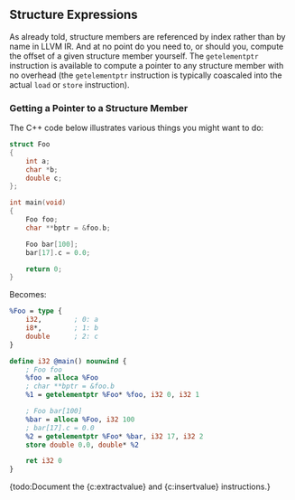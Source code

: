 ## Structure Expressions


As already told, structure members are referenced by index rather than by name in LLVM IR.  And at no point do you need to, or
should you, compute the offset of a given structure member yourself.  The `getelementptr` instruction is available to compute a
pointer to any structure member with no overhead (the `getelementptr` instruction is typically coascaled into the actual `load`
or `store` instruction).


### Getting a Pointer to a Structure Member

The C++ code below illustrates various things you might want to do:

```cpp
struct Foo
{
	int a;
	char *b;
	double c;
};

int main(void)
{
	Foo foo;
	char **bptr = &foo.b;

	Foo bar[100];
	bar[17].c = 0.0;

	return 0;
}
```
Becomes:


```ll
%Foo = type {
	i32,        ; 0: a
	i8*,        ; 1: b
	double      ; 2: c
}

define i32 @main() nounwind {
	; Foo foo
	%foo = alloca %Foo
	; char **bptr = &foo.b
	%1 = getelementptr %Foo* %foo, i32 0, i32 1

	; Foo bar[100]
	%bar = alloca %Foo, i32 100
	; bar[17].c = 0.0
	%2 = getelementptr %Foo* %bar, i32 17, i32 2
	store double 0.0, double* %2

	ret i32 0
}
```
{todo:Document the {c:extractvalue} and {c:insertvalue} instructions.}



